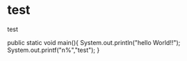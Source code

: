test
====

test


  public static void main(){
    System.out.println("hello World!!");
    System.out.printf("n%","test");
  }
